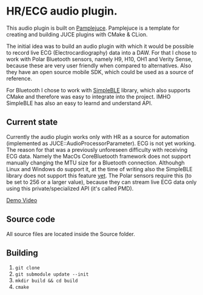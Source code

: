 # HR/ECG audio plugin.

This audio plugin is built on [Pamplejuce](https://github.com/sudara/pamplejuce/actions). 
Pamplejuce is a template for creating and building JUCE plugins with CMake & CLion.

The initial idea was to build an audio plugin with which it would be possible to record live ECG (Electrocardiography) data into a DAW. For that I chose to work with Polar Bluetooth sensors, namely H9, H10, OH1 and Verity Sense, because these are very user friendly when compared to alternatives. Also they have an open source mobile SDK, which could be used as a source of reference.

For Bluetooth I chose to work with [SimpleBLE](https://github.com/OpenBluetoothToolbox/SimpleBLE) library, which also supports CMake and therefore was easy to integrate into the project. IMHO SimpleBLE has also an easy to learnd and understand API.

## Current state

Currently the audio plugin works only with HR as a source for automation (implemented as JUCE::AudioProcessorParameter). ECG is not yet working. The reason for that was a previously unforeseen difficulty with receiving ECG data. Namely the MacOs CoreBluetooth framework does not support manually changing the MTU size for a Bluetooth connection. Althouhgh Linux and Windows do support it, at the time of writing also the SimpleBLE library does not support this feature [yet](https://github.com/OpenBluetoothToolbox/SimpleBLE/issues/83). The Polar sensors require this (to be set to 256 or a larger value), because they can stream live ECG data only using this private/specialized API (it's called PMD).

[Demo Video](https://www.youtube.com/watch?v=l_BRtQtrjJE)

## Source code

All source files are located inside the Source folder.

## Building

1. `git clone`
2. `git submodule update --init`
3. `mkdir build && cd build`
4. `cmake`
